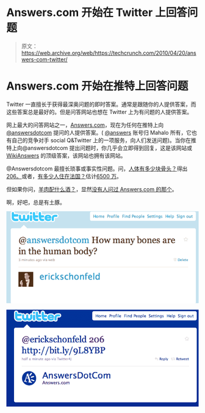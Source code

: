 # Answers.com 开始在 Twitter  上回答问题

> 原文：<https://web.archive.org/web/https://techcrunch.com/2010/04/20/answers-com-twitter/>

# Answers.com 开始在推特上回答问题

Twitter 一直擅长于获得最深奥问题的即时答案。通常是跟随你的人提供答案，而这些答案总是最好的。但是问答网站也想在 Twitter 上为有问题的人提供答案。

网上最大的问答网站之一，[Answers.com](https://web.archive.org/web/20230314153929/http://www.answers.com/)，现在为任何在推特上向 [@answersdotcom](https://web.archive.org/web/20230314153929/http://twitter.com/answersdotcom) 提问的人提供答案。( [@answers](https://web.archive.org/web/20230314153929/http://twitter.com/answers) 账号归 Mahalo 所有，它也有自己的竞争对手 social Q&Twitter 上的一项服务，向人们发送问题)。当你在推特上向@answersdotcom 提出问题时，你几乎会立即得到回复，这是该网站或 [WikiAnswers](https://web.archive.org/web/20230314153929/http://wiki.answers.com/) 的顶级答案，该网站也拥有该网站。

@Answersdotcom 最擅长琐事或事实性问题。问，[人体有多少块骨头？](https://web.archive.org/web/20230314153929/http://twitter.com/erickschonfeld/status/12539160274)得出 [206。](https://web.archive.org/web/20230314153929/http://twitter.com/AnswersDotCom/status/12539179748)或者，[有多少人住在法国？](https://web.archive.org/web/20230314153929/http://twitter.com/erickschonfeld/status/12527842355)估计[6500 万](https://web.archive.org/web/20230314153929/http://twitter.com/AnswersDotCom/status/12527873450)。

但如果你问，[羊肉配什么酒？](https://web.archive.org/web/20230314153929/http://twitter.com/erickschonfeld/status/12527755543)，显然[没有人问过 Answers.com 的那个](https://web.archive.org/web/20230314153929/http://twitter.com/AnswersDotCom/status/12527783803)。

啊，好吧，总是有土豚。

![](img/678f248ed75b47e190d00b4624bdcd7b.png)

![](img/f342232babf046b78f35fbd5953d0893.png)